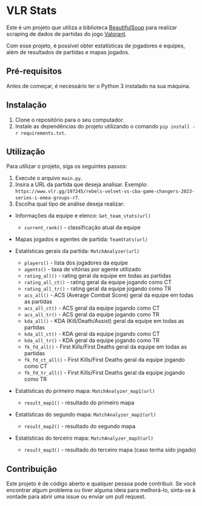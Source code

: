 
# VLR Stats

Este é um projeto que utiliza a biblioteca [BeautifulSoup](https://www.crummy.com/software/BeautifulSoup/bs4/doc/) para realizar scraping de dados de partidas do jogo [Valorant](https://playvalorant.com/pt-br/).

Com esse projeto, é possível obter estatísticas de jogadores e equipes, além de resultados de partidas e mapas jogados.

## Pré-requisitos

Antes de começar, é necessário ter o Python 3 instalado na sua máquina.

## Instalação

1. Clone o repositório para o seu computador.
2. Instale as dependências do projeto utilizando o comando `pip install -r requirements.txt`.

## Utilização

Para utilizar o projeto, siga os seguintes passos:

1. Execute o arquivo `main.py`.
2. Insira a URL da partida que deseja analisar. Exemplo: `https://www.vlr.gg/197245/rebels-velvet-vs-cba-game-changers-2023-series-i-emea-groups-r7`.
3. Escolha qual tipo de análise deseja realizar:

- Informações da equipe e elenco: `Get_team_stats(url)`
  - `current_rank()` - classificação atual da equipe

- Mapas jogados e agentes de partida: `TeamStats(url)`

- Estatísticas gerais da partida: `MatchAnalyzer(url)`
  - `players()` - lista dos jogadores da equipe
  - `agents()` - taxa de vitórias por agente utilizado
  - `rating_all()` - rating geral da equipe em todas as partidas
  - `rating_all_ct()` - rating geral da equipe jogando como CT
  - `rating_all_tr()` - rating geral da equipe jogando como TR
  - `acs_all()` - ACS (Average Combat Score) geral da equipe em todas as partidas
  - `acs_all_ct()` - ACS geral da equipe jogando como CT
  - `acs_all_tr()` - ACS geral da equipe jogando como TR
  - `kda_all()` - KDA (Kill/Death/Assist) geral da equipe em todas as partidas
  - `kda_all_ct()` - KDA geral da equipe jogando como CT
  - `kda_all_tr()` - KDA geral da equipe jogando como TR
  - `fk_fd_all()` - First Kills/First Deaths geral da equipe em todas as partidas
  - `fk_fd_ct_all()` - First Kills/First Deaths geral da equipe jogando como CT
  - `fk_fd_tr_all()` - First Kills/First Deaths geral da equipe jogando como TR

- Estatísticas do primeiro mapa: `MatchAnalyzer_map1(url)`
  - `result_map1()` - resultado do primeiro mapa

- Estatísticas do segundo mapa: `MatchAnalyzer_map2(url)`
  - `result_map2()` - resultado do segundo mapa

- Estatísticas do terceiro mapa: `MatchAnalyzer_map3(url)`
  - `result_map3()` - resultado do terceiro mapa (caso tenha sido jogado)


## Contribuição

Este projeto é de código aberto e qualquer pessoa pode contribuir. Se você encontrar algum problema ou tiver alguma ideia para melhorá-lo, sinta-se à vontade para abrir uma issue ou enviar um pull request.


